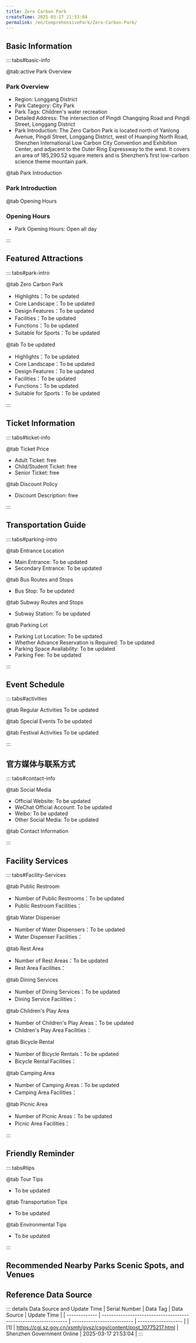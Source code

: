 ```yaml
---
title: Zero Carbon Park
createTime: 2025-03-17 21:53:04
permalink: /en/ComprehensivePark/Zero-Carbon-Park/
---
```



<script setup>
import ImageSwiper from '/.vuepress/theme/components/ImageSwiper.vue'
// 轮播图数据
const swiperItems = [
    {
                link: 'https://cgj.sz.gov.cn/img/4/4005/4005947/10775217.png',
                title: 'Zero Carbon Park',
                description: '',
                author: 'Shenzhen Government Online',
                date: '2025/03/17'
                },
  {
                link: 'https://cgj.sz.gov.cn/img/4/4005/4005947/10775217.png',
                title: 'Zero Carbon Park',
                description: '',
                author: 'Shenzhen Government Online',
                date: '2025/03/17'
                }
]
// 配置项
const swiperConfig = {
  height: 500,
  showInfo: true
}
</script>
<!-- 轮播图组件 -->
<ImageSwiper :items="swiperItems" :config="swiperConfig" />



## Basic Information

::: tabs#basic-info

@tab:active Park Overview
### Park Overview
- Region: Longgang District
- Park Category: City Park
- Park Tags: Children's water recreation
- Detailed Address: The intersection of Pingdi Changqing Road and Pingdi Street, Longgang District
- Park Introduction: The Zero Carbon Park is located north of Yanlong Avenue, Pingdi Street, Longgang District, west of Huanping North Road, Shenzhen International Low Carbon City Convention and Exhibition Center, and adjacent to the Outer Ring Expressway to the west. It covers an area of 185,290.52 square meters and is Shenzhen’s first low-carbon science theme mountain park.

@tab Park Introduction
### Park Introduction
@tab Opening Hours
### Opening Hours
- Park Opening Hours: Open all day

:::

## Featured Attractions

::: tabs#park-intro

@tab Zero Carbon Park
<ImageCard
image="https://cgj.sz.gov.cn/images/index20230710_1.png"
    title="Zero Carbon Park"
    description="The park includes rainwater gardens, handcraft trails, water listening trails, forest classrooms, barefoot parks, zero-carbon pavilions, lychee forest trails, wind listening corridors, colorful flower forests, multi-functional activity lawns and other special landscapes. It is the first low-carbon science theme park in Longgang, integrating tourism, ecology, science and technology, and thematic features. It will become a 'natural country park' with a clear theme in eastern Shenzhen, embodying the characteristics of natural scenery."
    date=""
    author="Shenzhen Government Online"
/>


- Highlights：To be updated
- Core Landscape：To be updated
- Design Features：To be updated
- Facilities：To be updated
- Functions：To be updated
- Suitable for Sports：To be updated

@tab To be updated
<ImageCard
image="https://cgj.sz.gov.cn/images/index20230710_1.png"
    title="Zero Carbon Park"
    description="The park includes rainwater gardens, handcraft trails, water listening trails, forest classrooms, barefoot parks, zero-carbon pavilions, lychee forest trails, wind listening corridors, colorful flower forests, multi-functional activity lawns and other special landscapes. It is the first low-carbon science theme park in Longgang, integrating tourism, ecology, science and technology, and thematic features. It will become a 'natural country park' with a clear theme in eastern Shenzhen, embodying the characteristics of natural scenery."
    date=""
    author="Shenzhen Government Online"
/>


- Highlights：To be updated
- Core Landscape：To be updated
- Design Features：To be updated
- Facilities：To be updated
- Functions：To be updated
- Suitable for Sports：To be updated

:::

## Ticket Information

::: tabs#ticket-info

@tab Ticket Price
- Adult Ticket: free
- Child/Student Ticket: free
- Senior Ticket: free

@tab Discount Policy
- Discount Description: free

:::

## Transportation Guide

::: tabs#parking-intro

@tab Entrance Location
- Main Entrance: To be updated
- Secondary Entrance: To be updated

@tab Bus Routes and Stops
- Bus Stop: To be updated

@tab Subway Routes and Stops
- Subway Station: To be updated

@tab Parking Lot
- Parking Lot Location: To be updated
- Whether Advance Reservation is Required: To be updated
- Parking Space Availability: To be updated
- Parking Fee: To be updated

:::

## Event Schedule

::: tabs#activities

@tab Regular Activities
To be updated

@tab Special Events
To be updated

@tab Festival Activities
To be updated

:::

## 官方媒体与联系方式

::: tabs#contact-info

@tab Social Media
- Official Website: To be updated
- WeChat Official Account: To be updated
- Weibo: To be updated
- Other Social Media: To be updated

@tab Contact Information

:::

## Facility Services

::: tabs#Facility-Services

@tab Public Restroom
- Number of Public Restrooms：To be updated
- Public Restroom Facilities：

@tab Water Dispenser
- Number of Water Dispensers：To be updated
- Water Dispenser Facilities：

@tab Rest Area
- Number of Rest Areas：To be updated
- Rest Area Facilities：

@tab Dining Services
- Number of Dining Services：To be updated
- Dining Service Facilities：

@tab Children's Play Area
- Number of Children's Play Areas：To be updated
- Children's Play Area Facilities：

@tab Bicycle Rental
- Number of Bicycle Rentals：To be updated
- Bicycle Rental Facilities：

@tab Camping Area
- Number of Camping Areas：To be updated
- Camping Area Facilities：

@tab Picnic Area
- Number of Picnic Areas：To be updated
- Picnic Area Facilities：

:::

## Friendly Reminder

::: tabs#tips

@tab Tour Tips
- To be updated

@tab Transportation Tips
- To be updated

@tab Environmental Tips
- To be updated

:::

## Recommended Nearby Parks Scenic Spots, and Venues

<CardGrid>
  <ImageCard
        image="https://cgj.sz.gov.cn/img/4/4005/4005949/10775220.png"
        title="Xinqiao Citizen Square"
        description="The Civic Square covers a total area of 139,226.16 square meters. The overall layout is designed in the shape of an oyster. It has an underground parking lot at"
        href="/en/ComprehensivePark/Xinqiao-Citizen-Square/"
        author="Shenzhen Government Online"
        date="2025/01/02"
      />
      <ImageCard
        image="https://cgj.sz.gov.cn/img/4/4005/4005949/10775220.png"
        title="Xinqiao Citizen Square"
        description="The Civic Square covers a total area of 139,226.16 square meters. The overall layout is designed in the shape of an oyster. It has an underground parking lot at"
        href="/en/ComprehensivePark/Xinqiao-Citizen-Square/"
        author="Shenzhen Government Online"
        date="2025/01/02"
      />
    </CardGrid>


## Reference Data Source

::: details Data Source and Update Time
| Serial Number | Data Tag                                                        | Data Source                | Update Time         |
| ------------- | --------------------------------------------------------------- | -------------------------- | ------------------- |
| [1]           | https://cgj.sz.gov.cn/xsmh/gysz/csgy/content/post_10775217.html | Shenzhen Government Online | 2025-03-17 21:53:04 |
:::

